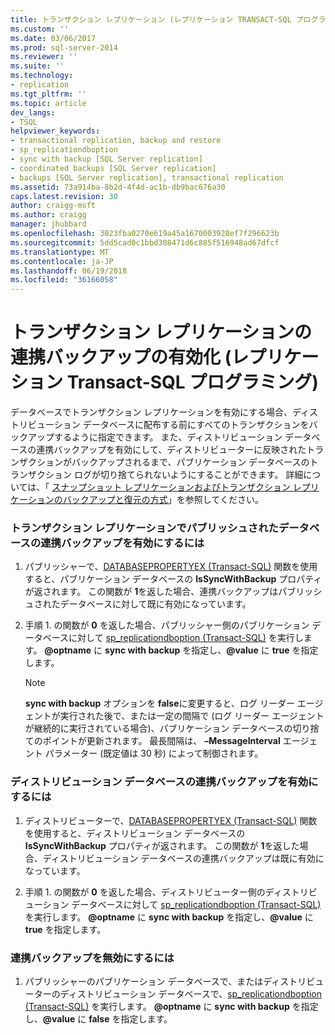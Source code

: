 ```yaml
---
title: トランザクション レプリケーション (レプリケーション TRANSACT-SQL プログラミング) の連携バックアップを有効にする |Microsoft ドキュメント
ms.custom: ''
ms.date: 03/06/2017
ms.prod: sql-server-2014
ms.reviewer: ''
ms.suite: ''
ms.technology:
- replication
ms.tgt_pltfrm: ''
ms.topic: article
dev_langs:
- TSQL
helpviewer_keywords:
- transactional replication, backup and restore
- sp_replicationdboption
- sync with backup [SQL Server replication]
- coordinated backups [SQL Server replication]
- backups [SQL Server replication], transactional replication
ms.assetid: 73a914ba-8b2d-4f4d-ac1b-db9bac676a30
caps.latest.revision: 30
author: craigg-msft
ms.author: craigg
manager: jhubbard
ms.openlocfilehash: 3023fba0270e619a45a1670003928ef7f296623b
ms.sourcegitcommit: 5dd5cad0c1bbd308471d6c885f516948ad67dfcf
ms.translationtype: MT
ms.contentlocale: ja-JP
ms.lasthandoff: 06/19/2018
ms.locfileid: "36166058"
---
```

# <a name="enable-coordinated-backups-for-transactional-replication-replication-transact-sql-programming"></a>トランザクション レプリケーションの連携バックアップの有効化 (レプリケーション Transact-SQL プログラミング)
  データベースでトランザクション レプリケーションを有効にする場合、ディストリビューション データベースに配布する前にすべてのトランザクションをバックアップするように指定できます。 また、ディストリビューション データベースの連携バックアップを有効にして、ディストリビューターに反映されたトランザクションがバックアップされるまで、パブリケーション データベースのトランザクション ログが切り捨てられないようにすることができます。 詳細については、「 [スナップショット レプリケーションおよびトランザクション レプリケーションのバックアップと復元の方式](strategies-for-backing-up-and-restoring-snapshot-and-transactional-replication.md)」を参照してください。  
  
### <a name="to-enable-coordinated-backups-for-a-database-published-with-transactional-replication"></a>トランザクション レプリケーションでパブリッシュされたデータベースの連携バックアップを有効にするには  
  
1.  パブリッシャーで、[DATABASEPROPERTYEX &#40;Transact-SQL&#41;](/sql/t-sql/functions/databasepropertyex-transact-sql) 関数を使用すると、パブリケーション データベースの **IsSyncWithBackup** プロパティが返されます。 この関数が **1**を返した場合、連携バックアップはパブリッシュされたデータベースに対して既に有効になっています。  
  
2.  手順 1. の関数が **0** を返した場合、パブリッシャー側のパブリケーション データベースに対して [sp_replicationdboption &#40;Transact-SQL&#41;](/sql/relational-databases/system-stored-procedures/sp-replicationdboption-transact-sql) を実行します。 **@optname** に **sync with backup** を指定し、**@value** に **true** を指定します。  
  
    > [!NOTE]  
    >  **sync with backup** オプションを **false**に変更すると、ログ リーダー エージェントが実行された後で、または一定の間隔で (ログ リーダー エージェントが継続的に実行されている場合)、パブリケーション データベースの切り捨てのポイントが更新されます。 最長間隔は、 **&#x2013;MessageInterval** エージェント パラメーター (既定値は 30 秒) によって制御されます。  
  
### <a name="to-enable-coordinated-backups-for-a-distribution-database"></a>ディストリビューション データベースの連携バックアップを有効にするには  
  
1.  ディストリビューターで、[DATABASEPROPERTYEX &#40;Transact-SQL&#41;](/sql/t-sql/functions/databasepropertyex-transact-sql) 関数を使用すると、ディストリビューション データベースの **IsSyncWithBackup** プロパティが返されます。 この関数が **1**を返した場合、ディストリビューション データベースの連携バックアップは既に有効になっています。  
  
2.  手順 1. の関数が **0** を返した場合、ディストリビューター側のディストリビューション データベースに対して [sp_replicationdboption &#40;Transact-SQL&#41;](/sql/relational-databases/system-stored-procedures/sp-replicationdboption-transact-sql) を実行します。 **@optname** に **sync with backup** を指定し、**@value** に **true** を指定します。  
  
### <a name="to-disable-coordinated-backups"></a>連携バックアップを無効にするには  
  
1.  パブリッシャーのパブリケーション データベースで、またはディストリビューターのディストリビューション データベースで、[sp_replicationdboption &#40;Transact-SQL&#41;](/sql/relational-databases/system-stored-procedures/sp-replicationdboption-transact-sql) を実行します。 **@optname** に **sync with backup** を指定し、**@value** に **false** を指定します。  
  
  
